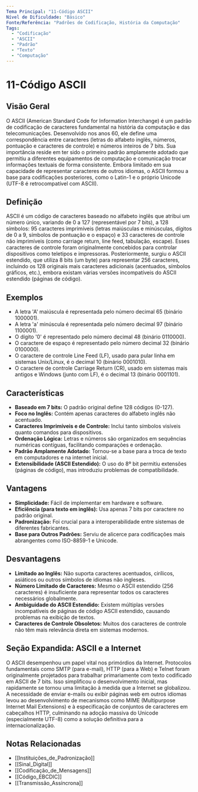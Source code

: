 ```yaml
---
Tema Principal: "11-Código ASCII"
Nível de Dificuldade: "Básico"
Fonte/Referência: "Padrões de Codificação, História da Computação"
Tags:
  - "Codificação"
  - "ASCII"
  - "Padrão"
  - "Texto"
  - "Computação"
---
```


# 11-Código ASCII

## Visão Geral

O ASCII (American Standard Code for Information Interchange) é um padrão de codificação de caracteres fundamental na história da computação e das telecomunicações. Desenvolvido nos anos 60, ele define uma correspondência entre caracteres (letras do alfabeto inglês, números, pontuação e caracteres de controle) e números inteiros de 7 bits. Sua importância reside em ter sido o primeiro padrão amplamente adotado que permitiu a diferentes equipamentos de computação e comunicação trocar informações textuais de forma consistente. Embora limitado em sua capacidade de representar caracteres de outros idiomas, o ASCII formou a base para codificações posteriores, como o Latin-1 e o próprio Unicode (UTF-8 é retrocompatível com ASCII).

## Definição

ASCII é um código de caracteres baseado no alfabeto inglês que atribui um número único, variando de 0 a 127 (representável por 7 bits), a 128 símbolos: 95 caracteres imprimíveis (letras maiúsculas e minúsculas, dígitos de 0 a 9, símbolos de pontuação e o espaço) e 33 caracteres de controle não imprimíveis (como carriage return, line feed, tabulação, escape). Esses caracteres de controle foram originalmente concebidos para controlar dispositivos como teletipos e impressoras. Posteriormente, surgiu o ASCII estendido, que utiliza 8 bits (um byte) para representar 256 caracteres, incluindo os 128 originais mais caracteres adicionais (acentuados, símbolos gráficos, etc.), embora existam várias versões incompatíveis do ASCII estendido (páginas de código).

## Exemplos

*   A letra 'A' maiúscula é representada pelo número decimal 65 (binário 1000001).
*   A letra 'a' minúscula é representada pelo número decimal 97 (binário 1100001).
*   O dígito '0' é representado pelo número decimal 48 (binário 0110000).
*   O caractere de espaço é representado pelo número decimal 32 (binário 0100000).
*   O caractere de controle Line Feed (LF), usado para pular linha em sistemas Unix/Linux, é o decimal 10 (binário 0001010).
*   O caractere de controle Carriage Return (CR), usado em sistemas mais antigos e Windows (junto com LF), é o decimal 13 (binário 0001101).

## Características

*   **Baseado em 7 bits:** O padrão original define 128 códigos (0-127).
*   **Foco no Inglês:** Contém apenas caracteres do alfabeto inglês não acentuado.
*   **Caracteres Imprimíveis e de Controle:** Inclui tanto símbolos visíveis quanto comandos para dispositivos.
*   **Ordenação Lógica:** Letras e números são organizados em sequências numéricas contíguas, facilitando comparações e ordenação.
*   **Padrão Amplamente Adotado:** Tornou-se a base para a troca de texto em computadores e na internet inicial.
*   **Extensibilidade (ASCII Estendido):** O uso do 8º bit permitiu extensões (páginas de código), mas introduziu problemas de compatibilidade.

## Vantagens

*   **Simplicidade:** Fácil de implementar em hardware e software.
*   **Eficiência (para texto em inglês):** Usa apenas 7 bits por caractere no padrão original.
*   **Padronização:** Foi crucial para a interoperabilidade entre sistemas de diferentes fabricantes.
*   **Base para Outros Padrões:** Serviu de alicerce para codificações mais abrangentes como ISO-8859-1 e Unicode.

## Desvantagens

*   **Limitado ao Inglês:** Não suporta caracteres acentuados, cirílicos, asiáticos ou outros símbolos de idiomas não ingleses.
*   **Número Limitado de Caracteres:** Mesmo o ASCII estendido (256 caracteres) é insuficiente para representar todos os caracteres necessários globalmente.
*   **Ambiguidade do ASCII Estendido:** Existem múltiplas versões incompatíveis de páginas de código ASCII estendido, causando problemas na exibição de textos.
*   **Caracteres de Controle Obsoletos:** Muitos dos caracteres de controle não têm mais relevância direta em sistemas modernos.

## Seção Expandida: ASCII e a Internet

O ASCII desempenhou um papel vital nos primórdios da Internet. Protocolos fundamentais como SMTP (para e-mail), HTTP (para a Web) e Telnet foram originalmente projetados para trabalhar primariamente com texto codificado em ASCII de 7 bits. Isso simplificou o desenvolvimento inicial, mas rapidamente se tornou uma limitação à medida que a Internet se globalizou. A necessidade de enviar e-mails ou exibir páginas web em outros idiomas levou ao desenvolvimento de mecanismos como MIME (Multipurpose Internet Mail Extensions) e à especificação de conjuntos de caracteres em cabeçalhos HTTP, culminando na adoção massiva do Unicode (especialmente UTF-8) como a solução definitiva para a internacionalização.

## Notas Relacionadas

*   [[Instituições_de_Padronização]]
*   [[Sinal_Digital]]
*   [[Codificação_de_Mensagens]]
*   [[Código_EBCDIC]]
*   [[Transmissão_Assíncrona]]

